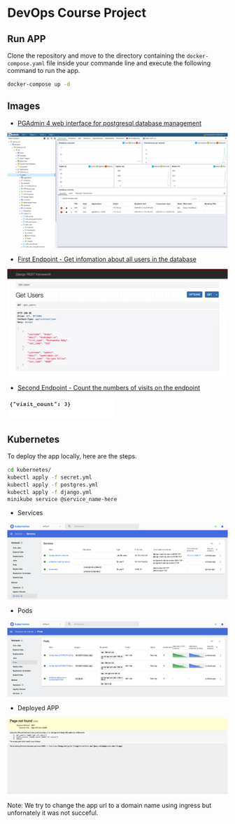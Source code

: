 # DevOps Course Project

## Run APP

Clone the repository and move to the directory containing the `docker-compose.yaml` file inside your commande line and execute the following command to run the app.

```bash
docker-compose up -d
```

## Images

- [PGAdmin 4 web interface for postgresql database management](http://localhost:8888/browser/)

![pgAdmin 4](./images/pgadmin.png)

- [First Endpoint - Get infomation about all users in the database](http://127.0.0.1:8000/get_users/)

![pgAdmin 4](./images/get_users.png)

- [Second Endpoint - Count the numbers of visits on the endpoint](http://127.0.0.1:8000/count_visits//)

![pgAdmin 4](./images/count_visits.png)

## Kubernetes

To deploy the app locally, here are the steps.

```bash
cd kubernetes/
kubectl apply -f secret.yml
kubectl apply -f postgres.yml
kubectl apply -f django.yml
minikube service @service_name-here
```

- Services

![Services](./images/services.png)

- Pods

![Pods](./images/pods.png)

- Deployed APP

![Deployed](./images/deployed.png)

Note: We try to change the app url to a domain name using ingress but unfornately it was not succeful.
